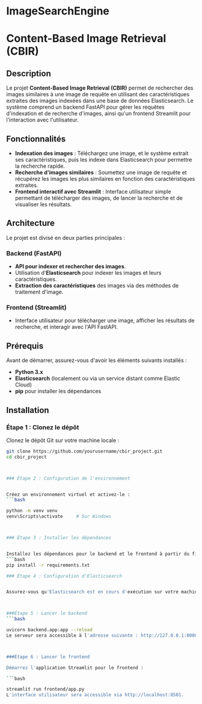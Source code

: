 # ImageSearchEngine
# Content-Based Image Retrieval (CBIR)

## Description

Le projet **Content-Based Image Retrieval (CBIR)** permet de rechercher des images similaires à une image de requête en utilisant des caractéristiques extraites des images indexées dans une base de données Elasticsearch. Le système comprend un backend FastAPI pour gérer les requêtes d'indexation et de recherche d'images, ainsi qu'un frontend Streamlit pour l'interaction avec l'utilisateur.

## Fonctionnalités

- **Indexation des images** : Téléchargez une image, et le système extrait ses caractéristiques, puis les indexe dans Elasticsearch pour permettre la recherche rapide.
- **Recherche d'images similaires** : Soumettez une image de requête et récupérez les images les plus similaires en fonction des caractéristiques extraites.
- **Frontend interactif avec Streamlit** : Interface utilisateur simple permettant de télécharger des images, de lancer la recherche et de visualiser les résultats.

## Architecture

Le projet est divisé en deux parties principales :

### Backend (FastAPI)
- **API pour indexer et rechercher des images**.
- Utilisation d'**Elasticsearch** pour indexer les images et leurs caractéristiques.
- **Extraction des caractéristiques** des images via des méthodes de traitement d'image.

### Frontend (Streamlit)
- Interface utilisateur pour télécharger une image, afficher les résultats de recherche, et interagir avec l'API FastAPI.

## Prérequis

Avant de démarrer, assurez-vous d'avoir les éléments suivants installés :
- **Python 3.x**
- **Elasticsearch** (localement ou via un service distant comme Elastic Cloud)
- **pip** pour installer les dépendances

## Installation

### Étape 1 : Clonez le dépôt

Clonez le dépôt Git sur votre machine locale :

```bash
git clone https://github.com/yourusername/cbir_project.git
cd cbir_project



### Étape 2 : Configuration de l'environnement


Créez un environnement virtuel et activez-le :
```bash

python -m venv venv
venv\Scripts\activate     # Sur Windows



### Étape 3 : Installer les dépendances


Installez les dépendances pour le backend et le frontend à partir du fichier requirements.txt :
```bash
pip install -r requirements.txt

### Étape 4 : Configuration d'Elasticsearch


Assurez-vous qu'Elasticsearch est en cours d'exécution sur votre machine . Par défaut, le backend se connecte à localhost:9200.



###Étape 5 : Lancer le backend
```bash

uvicorn backend.app:app --reload
Le serveur sera accessible à l'adresse suivante : http://127.0.0.1:8000.



###Étape 6 : Lancer le frontend

Démarrez l'application Streamlit pour le frontend :

```bash

streamlit run frontend/app.py
L'interface utilisateur sera accessible via http://localhost:8501.